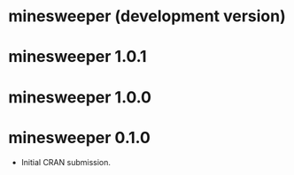 # minesweeper (development version)

# minesweeper 1.0.1

# minesweeper 1.0.0

# minesweeper 0.1.0

* Initial CRAN submission.
